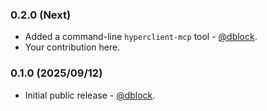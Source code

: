 ### 0.2.0 (Next)

* Added a command-line `hyperclient-mcp` tool - [@dblock](https://github.com/dblock).
* Your contribution here.

### 0.1.0 (2025/09/12)

* Initial public release - [@dblock](https://github.com/dblock).
